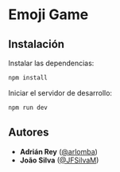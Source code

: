 # Emoji Game

## Instalación

Instalar las dependencias:

```bash
npm install
```

Iniciar el servidor de desarrollo:

```bash
npm run dev
```

## Autores

- **Adrián Rey** ([@arlomba](https://github.com/arlomba))
- **João Silva** ([@JFSilvaM](https://github.com/JFSilvaM))

